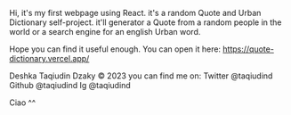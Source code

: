 Hi, it's my first webpage using React.
it's a random Quote and Urban Dictionary self-project. it'll generator a Quote from a random people in the world or a search engine for an english Urban word.

Hope you can find it useful enough.
You can open it here: https://quote-dictionary.vercel.app/



Deshka Taqiudin Dzaky © 2023
you can find me on:
Twitter @taqiudind
Github @taqiudind
Ig @taqiudind

Ciao ^^
